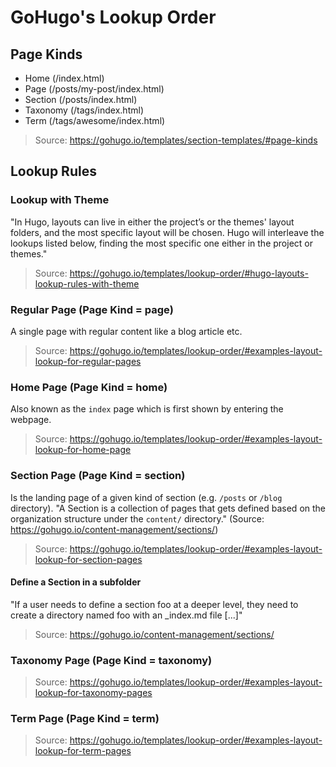 
# GoHugo's Lookup Order

## Page Kinds

- Home (/index.html)
- Page (/posts/my-post/index.html)
- Section (/posts/index.html)
- Taxonomy (/tags/index.html)
- Term (/tags/awesome/index.html)

> Source: https://gohugo.io/templates/section-templates/#page-kinds

## Lookup Rules

### Lookup with Theme
"In Hugo, layouts can live in either the project’s or the themes' layout folders,
and the most specific layout will be chosen.
Hugo will interleave the lookups listed below,
finding the most specific one either in the project or themes."

> Source: https://gohugo.io/templates/lookup-order/#hugo-layouts-lookup-rules-with-theme

### Regular Page (Page Kind = page)

A single page with regular content like a blog article etc.

> Source: https://gohugo.io/templates/lookup-order/#examples-layout-lookup-for-regular-pages

### Home Page (Page Kind = home)

Also known as the `index` page which is first shown by entering the webpage.

> Source: https://gohugo.io/templates/lookup-order/#examples-layout-lookup-for-home-page

### Section Page (Page Kind = section)

Is the landing page of a given kind of section (e.g. `/posts` or `/blog` directory).
"A Section is a collection of pages that gets defined based on the organization structure under the `content/` directory."
(Source: https://gohugo.io/content-management/sections/)

> Source: https://gohugo.io/templates/lookup-order/#examples-layout-lookup-for-section-pages

#### Define a Section in a subfolder

"If a user needs to define a section foo at a deeper level, they need to create a directory named foo with an _index.md file [...]"

> Source: https://gohugo.io/content-management/sections/

### Taxonomy Page (Page Kind = taxonomy)

> Source: https://gohugo.io/templates/lookup-order/#examples-layout-lookup-for-taxonomy-pages

### Term Page (Page Kind = term)

> Source: https://gohugo.io/templates/lookup-order/#examples-layout-lookup-for-term-pages